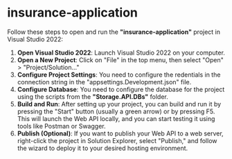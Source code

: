 # insurance-application

Follow these steps to open and run the **"insurance-application"** project in Visual Studio 2022:

1. **Open Visual Studio 2022**: Launch Visual Studio 2022 on your computer.
2. **Open a New Project**: Click on "File" in the top menu, then select "Open" > "Project/Solution..."
3. **Configure Project Settings**: You need to configure the redentials in the connection string in the "appsettings.Development.json" file.
4. **Configure Database**: You need to configure the database for the project using the scripts from the **"Storage.API.DBs"** folder.
5. **Build and Run**: After setting up your project, you can build and run it by pressing the "Start" button (usually a green arrow) or by pressing F5. This will launch the Web API locally, and you can start testing it using tools like Postman or Swagger.
6. **Publish (Optional)**: If you want to publish your Web API to a web server, right-click the project in Solution Explorer, select "Publish," and follow the wizard to deploy it to your desired hosting environment.
